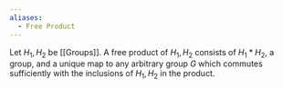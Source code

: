 ```yaml
---
aliases:
  - Free Product
---
```

Let $H_{1},H_{2}$ be [[Groups]]. A free product of $H_{1},H_{2}$ consists of $H_{1}*H_{2}$, a group, and a unique map to any arbitrary group $G$ which commutes sufficiently with the inclusions of $H_{1},H_{2}$ in the product.